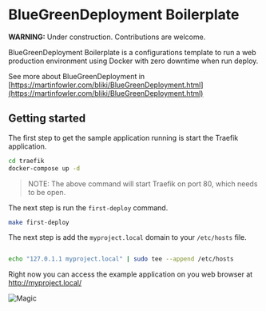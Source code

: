 # BlueGreenDeployment Boilerplate

**WARNING:** Under construction. Contributions are welcome.

BlueGreenDeployment Boilerplate is a configurations template to run a web production environment using Docker with zero downtime when run deploy.

See more about BlueGreenDeployment in [https://martinfowler.com/bliki/BlueGreenDeployment.html](https://martinfowler.com/bliki/BlueGreenDeployment.html)


## Getting started

The first step to get the sample application running is start the Traefik application.

```bash
cd traefik
docker-compose up -d
```
> NOTE: The above command will start Traefik on port 80, which needs to be open.

The next step is run the `first-deploy` command.

```bash
make first-deploy
```

The next step is add the `myproject.local` domain to your `/etc/hosts` file.

```bash

echo "127.0.1.1 myproject.local" | sudo tee --append /etc/hosts
```

Right now you can access the example application on you web browser at http://myproject.local/

![Magic](https://media3.giphy.com/media/12NUbkX6p4xOO4/giphy.gif)
